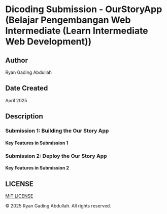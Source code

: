 # Dicoding Submission - OurStoryApp (Belajar Pengembangan Web Intermediate (Learn Intermediate Web Development))

## Author

Ryan Gading Abdullah

## Date Created

April 2025

## Description

<!-- Dicoding NotesApp is a simple note-taking application built to fulfill the submissions for the **Learn FrontEnd Web Development Fundamentals** course on Dicoding. This app aims to help users create and manage notes effectively. -->

### Submission 1: Building the Our Story App

#### Key Features in Submission 1

### Submission 2: Deploy the Our Story App

#### Key Features in Submission 2

## LICENSE

[MIT LICENSE](LICENSE)

&copy; 2025 Ryan Gading Abdullah. All rights reserved.
